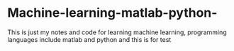# Machine-learning-matlab-python-
This is just my notes and code for learning machine learning, programming languages include matlab and python
and this is for test
